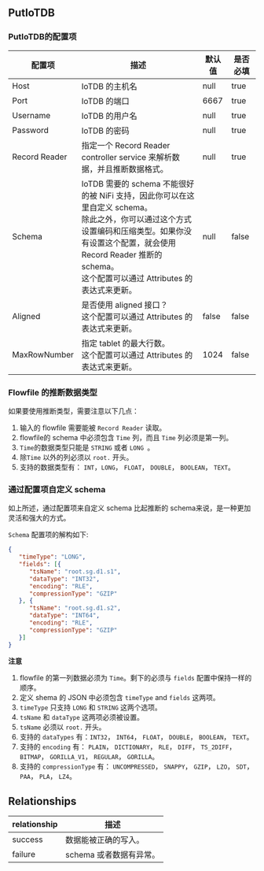 ## PutIoTDB

### PutIoTDB的配置项

| 配置项        | 描述                                                         | 默认值 | 是否必填 |
| ------------- | ------------------------------------------------------------ | ------ | -------- |
| Host          | IoTDB 的主机名                                               | null   | true     |
| Port          | IoTDB 的端口                                                 | 6667   | true     |
| Username      | IoTDB 的用户名                                               | null   | true     |
| Password      | IoTDB 的密码                                                 | null   | true     |
| Record Reader | 指定一个 Record Reader controller service 来解析数据，并且推断数据格式。 | null   | true     |
| Schema        | IoTDB 需要的 schema 不能很好的被 NiFi 支持，因此你可以在这里自定义 schema。<br />除此之外，你可以通过这个方式设置编码和压缩类型。如果你没有设置这个配置，就会使用 Record Reader 推断的 schema。<br />这个配置可以通过 Attributes 的表达式来更新。 | null   | false    |
| Aligned       | 是否使用 aligned 接口？<br />这个配置可以通过 Attributes 的表达式来更新。 | false  | false    |
| MaxRowNumber  | 指定 tablet 的最大行数。<br />这个配置可以通过 Attributes 的表达式来更新。 | 1024   | false    |

### Flowfile 的推断数据类型

如果要使用推断类型，需要注意以下几点：

1. 输入的 flowfile 需要能被 `Record Reader` 读取。
2. flowfile的 schema 中必须包含 `Time` 列，而且 `Time` 列必须是第一列。
3. `Time`的数据类型只能是 `STRING`  或者  `LONG `。
4. 除`Time` 以外的列必须以 `root.` 开头。
5. 支持的数据类型有： `INT`，`LONG`， `FLOAT`， `DOUBLE`， `BOOLEAN`， `TEXT`。

### 通过配置项自定义 schema

如上所述，通过配置项来自定义 schema 比起推断的 schema来说，是一种更加灵活和强大的方式。

 `Schema` 配置项的解构如下:

```json
{
   "timeType": "LONG",
   "fields": [{
      "tsName": "root.sg.d1.s1",
      "dataType": "INT32",
      "encoding": "RLE",
      "compressionType": "GZIP"
   }, {
      "tsName": "root.sg.d1.s2",
      "dataType": "INT64",
      "encoding": "RLE",
      "compressionType": "GZIP"
   }]
}
```

**注意**

1. flowfile 的第一列数据必须为 `Time`。剩下的必须与 `fields` 配置中保持一样的顺序。
1. 定义 shema 的 JSON 中必须包含 `timeType` and `fields` 这两项。
2. `timeType` 只支持 `LONG` 和 `STRING` 这两个选项。
3. `tsName` 和 `dataType` 这两项必须被设置。
4. `tsName` 必须以 `root.` 开头。 
5. 支持的 `dataTypes` 有：`INT32`， `INT64`， `FLOAT`， `DOUBLE`， `BOOLEAN`， `TEXT`。
6. 支持的 `encoding` 有： `PLAIN`， `DICTIONARY`， `RLE`， `DIFF`， `TS_2DIFF`， `BITMAP`， `GORILLA_V1`， `REGULAR`， `GORILLA`。
7. 支持的 `compressionType` 有： `UNCOMPRESSED`， `SNAPPY`， `GZIP`， `LZO`， `SDT`， `PAA`， `PLA`， `LZ4`。

## Relationships

| relationship | 描述                    |
| ------------ | ----------------------- |
| success      | 数据能被正确的写入。    |
| failure      | schema 或者数据有异常。 |